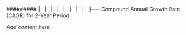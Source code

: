 ######### |   |   |   |   |   |   |   |   ├── Compound Annual Growth Rate (CAGR) for 2-Year Period

*Add content here*